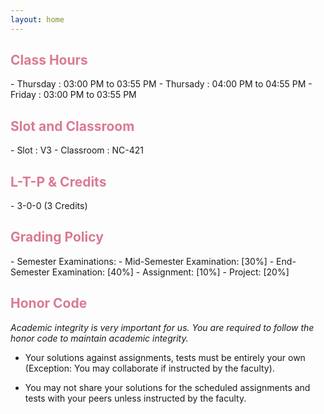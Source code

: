 ```yaml
---
layout: home
---
```

<h2 style="color: #da7b93;"><b>Class Hours</b></h2>
- Thursday : 03:00 PM to 03:55 PM
- Thursady : 04:00 PM to 04:55 PM
- Friday   : 03:00 PM to 03:55 PM

<h2 style="color: #da7b93;"><b>Slot and Classroom</b></h2>
- Slot : V3       
- Classroom : NC-421

<h2 style="color: #da7b93;"><b>L-T-P & Credits</b></h2>
- 3-0-0 (3 Credits)


<h2 style="color: #da7b93;"><b>Grading Policy</b></h2>
- Semester Examinations:
    - Mid-Semester Examination: [30%]
    - End-Semester Examination: [40%]
- Assignment: [10%]
- Project: [20%]

<h2 style="color: #da7b93;">Honor Code</b></h2>

*Academic integrity is very important for us. You are required to follow the honor code to maintain academic integrity.*
- Your solutions against assignments, tests must be entirely your own (Exception: You may collaborate if instructed by the faculty).

- You may not share your solutions for the scheduled assignments and tests with your peers unless instructed by the faculty.

